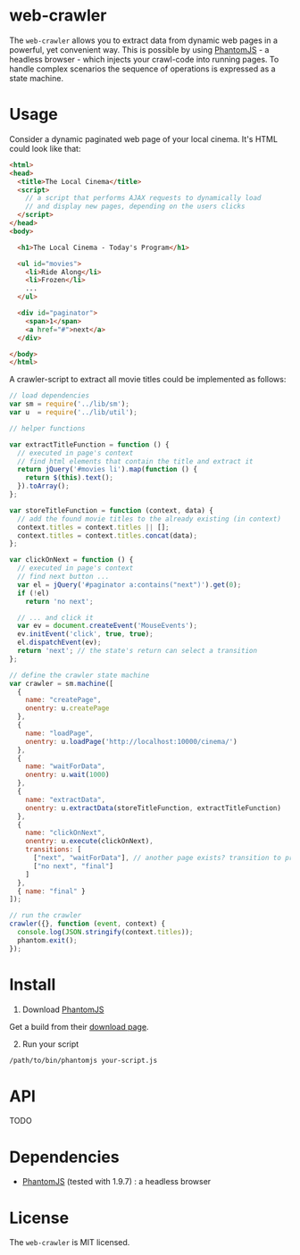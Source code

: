 # web-crawler

The `web-crawler` allows you to extract data from dynamic web pages in a powerful, yet convenient way. This is possible by using [PhantomJS]() - a headless browser - which injects your crawl-code into running pages. To handle complex scenarios the sequence of operations is expressed as a state machine.

# Usage

Consider a dynamic paginated web page of your local cinema. It's HTML could look like that:

```html
<html>
<head>
  <title>The Local Cinema</title>
  <script>
    // a script that performs AJAX requests to dynamically load
    // and display new pages, depending on the users clicks
  </script>
</head>
<body>

  <h1>The Local Cinema - Today's Program</h1>

  <ul id="movies">
    <li>Ride Along</li>
    <li>Frozen</li>
    ...
  </ul>

  <div id="paginator">
    <span>1</span>
    <a href="#">next</a>
  </div>

</body>
</html>
```

A crawler-script to extract all movie titles could be implemented as follows:

```javascript
// load dependencies
var sm = require('../lib/sm');
var u  = require('../lib/util');

// helper functions

var extractTitleFunction = function () { 
  // executed in page's context
  // find html elements that contain the title and extract it
  return jQuery('#movies li').map(function () {
    return $(this).text();
  }).toArray();
};

var storeTitleFunction = function (context, data) {
  // add the found movie titles to the already existing (in context)
  context.titles = context.titles || [];
  context.titles = context.titles.concat(data);
};

var clickOnNext = function () {
  // executed in page's context
  // find next button ...
  var el = jQuery('#paginator a:contains("next")').get(0);
  if (!el)
    return 'no next';

  // ... and click it
  var ev = document.createEvent('MouseEvents');
  ev.initEvent('click', true, true);
  el.dispatchEvent(ev);
  return 'next'; // the state's return can select a transition
};

// define the crawler state machine
var crawler = sm.machine([
  {
    name: "createPage",
    onentry: u.createPage
  },
  {
    name: "loadPage",
    onentry: u.loadPage('http://localhost:10000/cinema/')
  },
  {
    name: "waitForData",
    onentry: u.wait(1000)
  },
  {
    name: "extractData",
    onentry: u.extractData(storeTitleFunction, extractTitleFunction)
  },
  {
    name: "clickOnNext",
    onentry: u.execute(clickOnNext),
    transitions: [
      ["next", "waitForData"], // another page exists? transition to previous state
      ["no next", "final"]
    ]
  },
  { name: "final" }
]);

// run the crawler
crawler({}, function (event, context) {
  console.log(JSON.stringify(context.titles));
  phantom.exit();
});
```

# Install

1. Download [PhantomJS]()

  Get a build from their [download page](http://phantomjs.org/download.html).

2. Run your script

  ```bash
  /path/to/bin/phantomjs your-script.js
  ```

# API

TODO

# Dependencies

* [PhantomJS]() (tested with 1.9.7) : a headless browser

# License

The `web-crawler` is MIT licensed.

[PhantomJS]: http://phantomjs.org/
